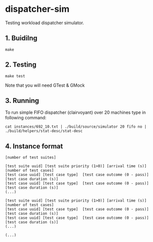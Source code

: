 # dispatcher-sim
Testing workload dispatcher simulator.

## 1. Buidilng
```
make
```

## 2. Testing
```
make test
```
Note that you will need GTest & GMock

## 3. Running
To run simple FIFO dispatcher (clairvoyant) over 20 machines type in following command:
```
cat instances/692_10.txt | ./build/source/simulator 20 fifo no | ./build/helpers/stat-desc/stat-desc
```

## 4. Instance format
```
[number of test suites]

[test suite uuid] [test suite priority (1>0)] [arrival time (s)]
[number of test cases]
[test case uuid] [test case type]  [test case outcome (0 - pass)] [test case duration (s)]
[test case uuid] [test case type]  [test case outcome (0 - pass)] [test case duration (s)]
(...)

[test suite uuid] [test suite priority (1>0)] [arrival time (s)]
[number of test cases]
[test case uuid] [test case type]  [test case outcome (0 - pass)] [test case duration (s)]
[test case uuid] [test case type]  [test case outcome (0 - pass)] [test case duration (s)]
(...)

(...)
```
